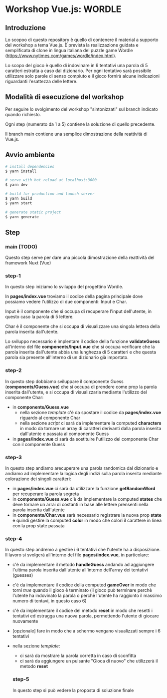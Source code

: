 # Workshop Vue.js: WORDLE

## Introduzione

Lo scopoo di questo repository è quello di contenere il material a supporto del workshop a tema Vue.js. È prevista la realizzazione guidata e semplificata di clone in lingua italiana del puzzle game Wordle (https://www.nytimes.com/games/wordle/index.html).

Lo scopo del gioco è quello di indovinare in 6 tentativi una parola di 5 caratteri estratta a caso dal dizionario. Per ogni tentativo sarà possibile utilizzare solo parole di senso compiuto e il gioco fornirà alcune indicazioni riguardanti l'esattezza delle lettere.

## Modalità di esecuzione del workshop

Per seguire lo svolgimento del workshop "sintonizzati" sul branch indicato quando richiesto.

Ogni step (numerato da 1 a 5) contiene la soluzione di quello precedente.

Il branch main contiene una semplice dimostrazione della reattività di Vue.js.

## Avvio ambiente

```bash
# install dependencies
$ yarn install

# serve with hot reload at localhost:3000
$ yarn dev

# build for production and launch server
$ yarn build
$ yarn start

# generate static project
$ yarn generate
```

## Step

### main (TODO)

Questo step serve per dare una piccola dimostrazione della reattività del framework Nuxt (Vue)

### step-1

In questo step iniziamo lo sviluppo del progettino Wordle.

In **pages/index.vue** troviamo il codice della pagina principale dove possiamo vedere l'utilizzo di due componenti: Input e Char.

Input è il componente che si occupa di recuperare l'input dell'utente, in questo caso la parola di 5 lettere.

Char è il componente che si occupa di visualizzare una singola lettera della parola inserita dall'utente.

Lo sviluppo necessario è implentare il codice della funzione **validateGuess** all'interno del file **components/Input.vue** che si occupa verificare che la parola inserita dall'utente abbia una lunghezza di 5 caratteri e che questa parola sia presente all'interno di un dizionario già importato.

### step-2

In questo step dobbiamo sviluppare il componente Guess (**components/Guess.vue**) che si occupa di prendere come prop la parola inserita dall'utente, e si occupa di visualizzarla mediante l'utilizzo del componente Char:
- in **components/Guess.vue**
  - nella sezione *template* c'è da spostare il codice da **pages/index.vue** riguardo al componente Char
  - nella sezione *script* ci sarà da implementare la computed **characters** in modo da tornare un array di caratteri derivanti dalla parola inserita dall'utente e passata al componente Guess 
- in **pages/index.vue** ci sarà da sostituire l'utilizzo del componente Char con il componente Guess

### step-3

In questo step andiamo arecuperare una parola randomica dal dizionario e andiamo ad implementare la logica degli indizi sulla parola inserita mediante colorazione dei singoli caratteri:
- in **pages/index.vue** ci sarà da utilizzare la funzione **getRandomWord** per recuperare la parola segreta
- in **components/Guess.vue** c'è da implementare la computed **states** che deve tornare un arrai di costanti in base alle lettere prensenti nella parola inserita dall'utente
- in **components/Char.vue** sarà necessario registrare la nuova prop **state** e quindi gestire la computed **color** in modo che colori il carattere in linea con la prop state passata

### step-4

In questo step andremo a gestire i 6 tentativi che l'utente ha a disposizione. Il lavoro si svolgerà all'interno del file **pages/index.vue**, in particolare:
- c'è da implementare il metodo **handleGuess** andando ad aggiungere l'ultima parola inserita dall'utente all'interno dell'array dei tentativi (guesses)
- c'è da implementare il codice della computed **gameOver** in modo che torni *true* quando il gioco è terminato (il gioco può terminare perchè l'utente ha indovinato la parola o perchè l'utente ha raggionto il massimo numero di tentavi, in questo caso 6)
- c'è da implementare il codice del metodo **reset** in modo che resetti i tentativi ed estragga una nuova parola, permettendo l'utente di giocare nuovamente
- [opzionale] fare in modo che a schermo vengano visualizzati sempre i 6 tentativi
- nella sezione *template*:
  - ci sarà da mostrare la parola corretta in caso di sconfitta
  - ci sarà da aggiungere un pulsante "Gioca di nuovo" che utilizzerà il metodo **reset**

  ### step-5

  In questo step si può vedere la proposta di soluzione finale
